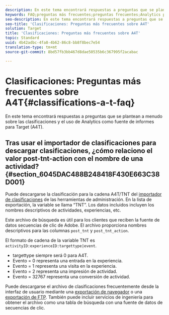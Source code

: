 ```yaml
---
description: En este tema encontrará respuestas a preguntas que se plantean a menudo sobre las clasificaciones y el uso de Analytics como fuente de informes para Target (A4T).
keywords: FAQ;preguntas más frecuentes;preguntas frecuentes;Analytics para Target;A4T;clasificaciones;clasificación;importador de clasificaciones;post-tnt-action
seo-description: En este tema encontrará respuestas a preguntas que se plantean a menudo sobre las clasificaciones y el uso de Analytics como fuente de informes para Target (A4T).
seo-title: 'Clasificaciones: Preguntas más frecuentes sobre A4T'
solution: Target
title: 'Clasificaciones: Preguntas más frecuentes sobre A4T'
topic: Standard
uuid: 4b42adbc-4fa8-4b62-86c8-bb8f8bec7e54
translation-type: tm+mt
source-git-commit: 8bd57fb3bb467d8dae50535b6c367995f2acabac

---
```



# Clasificaciones: Preguntas más frecuentes sobre A4T{#classifications-a-t-faq}

En este tema encontrará respuestas a preguntas que se plantean a menudo sobre las clasificaciones y el uso de Analytics como fuente de informes para Target (A4T).

## Tras usar el importador de clasificaciones para descargar clasificaciones, ¿cómo relaciono el valor post-tnt-action con el nombre de una actividad? {#section_6045DAC488B248418F430E663C38D001}

Puede descargarse la clasificación para la cadena A4T/TNT del [importador de clasificaciones](https://marketing.adobe.com/resources/help/en_US/reference/c_working_with_saint.html) de las herramientas de administración. En la lista de exportación, la variable se llama “TNT”. Los datos incluidos incluyen los nombres descriptivos de actividades, experiencias, etc.

Este archivo de búsqueda es útil para los clientes que reciben la fuente de datos secuencias de clic de Adobe. El archivo proporciona nombres descriptivos para las columnas `post_tnt` y `post_tnt_action`.

El formato de cadena de la variable TNT es `activityID:experienceID:targettype|event`.

* targettype siempre será 0 para A4T.
* Evento = 0 representa una entrada en la experiencia.
* Evento = 1 representa una visita en la experiencia.
* Evento = 2 representa una impresión de actividad.
* Evento = 32767 representa una conversión de actividad.

Puede descargarse el archivo de clasificaciones frecuentemente desde la interfaz de usuario mediante una [exportación de navegador](https://marketing.adobe.com/resources/help/en_US/reference/browser_export.html) o una [exportación de FTP](https://marketing.adobe.com/resources/help/en_US/reference/ftp_export.html). También puede incluir servicios de ingeniería para obtener el archivo como una tabla de búsqueda con una fuente de datos de secuencias de clic.

